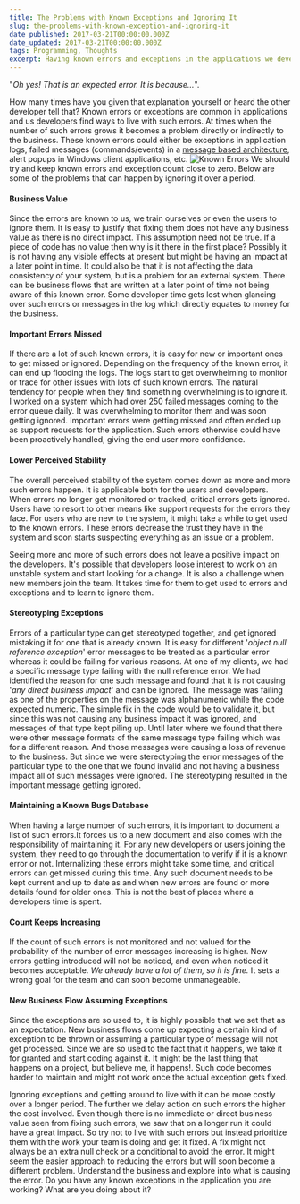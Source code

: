 ```yaml
---
title: The Problems with Known Exceptions and Ignoring It
slug: the-problems-with-known-exception-and-ignoring-it
date_published: 2017-03-21T00:00:00.000Z
date_updated: 2017-03-21T00:00:00.000Z
tags: Programming, Thoughts
excerpt: Having known errors and exceptions in the applications we develop and maintain can have a larger impact than we think.
---
```


"*Oh yes! That is an expected error. It is because…*".

How many times have you given that explanation yourself or heard the other developer tell that? Known errors or exceptions are common in applications and us developers find ways to live with such errors. At times when the number of such errors grows it becomes a problem directly or indirectly to the business. These known errors could either be exceptions in application logs, failed messages (commands/events) in a [message based architecture](https://en.wikipedia.org/wiki/Event-driven_architecture), alert popups in Windows client applications, etc.
![Known Errors](__GHOST_URL__/content/images/known_errors.png)
We should try and keep known errors and exception count close to zero. Below are some of the problems that can happen by ignoring it over a period.

#### **Business Value**

Since the errors are known to us, we train ourselves or even the users to ignore them. It is easy to justify that fixing them does not have any business value as there is no direct impact. This assumption need not be true. If a piece of code has no value then why is it there in the first place? Possibly it is not having any visible effects at present but might be having an impact at a later point in time. It could also be that it is not affecting the data consistency of your system, but is a problem for an external system. There can be business flows that are written at a later point of time not being aware of this known error. Some developer time gets lost when glancing over such errors or messages in the log which directly equates to money for the business.

#### **Important Errors Missed**

If there are a lot of such known errors, it is easy for new or important ones to get missed or ignored. Depending on the frequency of the known error, it can end up flooding the logs. The logs start to get overwhelming to monitor or trace for other issues with lots of such known errors. The natural tendency for people when they find something overwhelming is to ignore it. I worked on a system which had over 250 failed messages coming to the error queue daily. It was overwhelming to monitor them and was soon getting ignored. Important errors were getting missed and often ended up as support requests for the application. Such errors otherwise could have been proactively handled, giving the end user more confidence.

#### **Lower Perceived Stability**

The overall perceived stability of the system comes down as more and more such errors happen. It is applicable both for the users and developers. When errors no longer get monitored or tracked, critical errors gets ignored. Users have to resort to other means like support requests for the errors they face. For users who are new to the system, it might take a while to get used to the known errors. These errors decrease the trust they have in the system and soon starts suspecting everything as an issue or a problem.

Seeing more and more of such errors does not leave a positive impact on the developers. It's possible that developers loose interest to work on an unstable system and start looking for a change. It is also a challenge when new members join the team. It takes time for them to get used to errors and exceptions and to learn to ignore them.

#### **Stereotyping Exceptions**

Errors of a particular type can get stereotyped together, and get ignored mistaking it for one that is already known. It is easy for different '*object null reference exception*' error messages to be treated as a particular error whereas it could be failing for various reasons. At one of my clients, we had a specific message type failing with the null reference error. We had identified the reason for one such message and found that it is not causing '*any direct business impact*' and can be ignored. The message was failing as one of the properties on the message was alphanumeric while the code expected numeric. The simple fix in the code would be to validate it, but since this was not causing any business impact it was ignored, and messages of that type kept piling up. Until later where we found that there were other message formats of the same message type failing which was for a different reason. And those messages were causing a loss of revenue to the business. But since we were stereotyping the error messages of the particular type to the one that we found invalid and not having a business impact all of such messages were ignored. The stereotyping resulted in the important message getting ignored.

#### **Maintaining a Known Bugs Database**

When having a large number of such errors, it is important to document a list of such errors.It forces us to a new document and also comes with the responsibility of maintaining it. For any new developers or users joining the system, they need to go through the documentation to verify if it is a known error or not. Internalizing these errors might take some time, and critical errors can get missed during this time. Any such document needs to be kept current and up to date as and when new errors are found or more details found for older ones. This is not the best of places where a developers time is spent.

#### **Count Keeps Increasing**

If the count of such errors is not monitored and not valued for the probability of the number of error messages increasing is higher. New errors getting introduced will not be noticed, and even when noticed it becomes acceptable. *We already have a lot of them, so it is fine.* It sets a wrong goal for the team and can soon become unmanageable.

#### **New Business Flow Assuming Exception**s

Since the exceptions are so used to, it is highly possible that we set that as an expectation. New business flows come up expecting a certain kind of exception to be thrown or assuming a particular type of message will not get processed. Since we are so used to the fact that it happens, we take it for granted and start coding against it. It might be the last thing that happens on a project, but believe me, it happens!. Such code becomes harder to maintain and might not work once the actual exception gets fixed.

Ignoring exceptions and getting around to live with it can be more costly over a longer period. The further we delay action on such errors the higher the cost involved. Even though there is no immediate or direct business value seen from fixing such errors, we saw that on a longer run it could have a great impact. So try not to live with such errors but instead prioritize them with the work your team is doing and get it fixed. A fix might not always be an extra null check or a conditional to avoid the error. It might seem the easier approach to reducing the errors but will soon become a different problem. Understand the business and explore into what is causing the error. Do you have any known exceptions in the application you are working? What are you doing about it?
